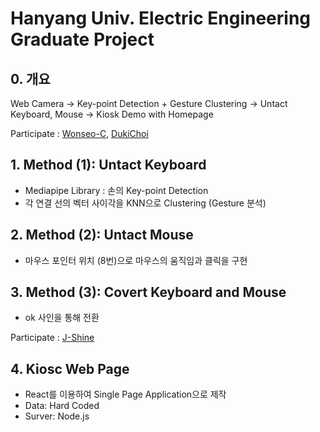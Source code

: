 # Hanyang Univ. Electric Engineering Graduate Project

## 0. 개요
Web Camera -> Key-point Detection + Gesture Clustering -> Untact Keyboard, Mouse -> Kiosk Demo with Homepage

Participate : [Wonseo-C](https://github.com/Wonseo-C), [DukiChoi](https://github.com/DukiChoi)
## 1. Method (1): Untact Keyboard
  * Mediapipe Library : 손의 Key-point Detection
  * 각 연결 선의 벡터 사이각을 KNN으로 Clustering (Gesture 분석)
## 2. Method (2): Untact Mouse
  * 마우스 포인터 위치 (8번)으로 마우스의 움직임과 클릭을 구현
## 3. Method (3): Covert Keyboard and Mouse
  * ok 사인을 통해 전환

Participate : [J-Shine](https://github.com/J-Shine)
## 4. Kiosc Web Page
  * React를 이용하여 Single Page Application으로 제작
  * Data: Hard Coded
  * Surver: Node.js
